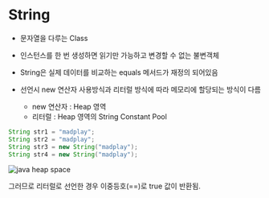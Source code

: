 # String

* 문자열을 다루는 Class

* 인스턴스를 한 번 생성하면 읽기만 가능하고 변경할 수 없는 불변객체
* String은 실제 데이터를 비교하는 equals 메서드가 재정의 되어있음

* 선언시 new 연산자 사용방식과 리터럴 방식에 따라 메모리에 할당되는 방식이 다름
  * new 연산자 : Heap 영역
  * 리터럴 : Heap 영역의 String Constant Pool

```java
String str1 = "madplay";
String str2 = "madplay";
String str3 = new String("madplay");
String str4 = new String("madplay");
```



![java heap space](https://madplay.github.io/img/post/2018-05-12-java-string-literal-vs-string-object-1.png)

그러므로 리터럴로 선언한 경우 이중등호(==)로 true 값이 반환됨. 